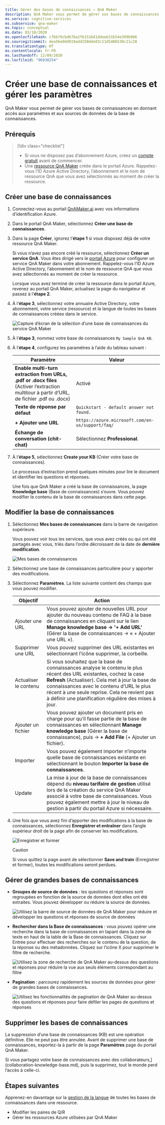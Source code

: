 ```yaml
---
title: Gérer des bases de connaissances – QnA Maker
description: QnA Maker vous permet de gérer vos bases de connaissances en donnant accès aux paramètres et au contenu de la base de connaissances.
ms.service: cognitive-services
ms.subservice: qna-maker
ms.topic: conceptual
ms.date: 03/18/2020
ms.openlocfilehash: c7bb79cbd67ba2fb151641ddeeb31b54e399b906
ms.sourcegitcommit: dea56e0dd919ad4250dde03c11d5406530c21c28
ms.translationtype: HT
ms.contentlocale: fr-FR
ms.lasthandoff: 12/09/2020
ms.locfileid: "96938254"
---
```

# <a name="create-knowledge-base-and-manage-settings"></a>Créer une base de connaissances et gérer les paramètres

QnA Maker vous permet de gérer vos bases de connaissances en donnant accès aux paramètres et aux sources de données de la base de connaissances.

## <a name="prerequisites"></a>Prérequis

> [!div class="checklist"]
> * Si vous ne disposez pas d’abonnement Azure, créez un [compte gratuit](https://azure.microsoft.com/free/cognitive-services/) avant de commencer.
> * Une [ressource QnA Maker](https://ms.portal.azure.com/#create/Microsoft.CognitiveServicesQnAMaker) créée dans le portail Azure. Rappelez-vous l’ID Azure Active Directory, l’abonnement et le nom de ressource QnA que vous avez sélectionnés au moment de créer la ressource.

## <a name="create-a-knowledge-base"></a>Créer une base de connaissances

1. Connectez-vous au portail [QnAMaker.ai](https://QnAMaker.ai) avec vos informations d’identification Azure.

1. Dans le portail QnA Maker, sélectionnez **Créer une base de connaissances**.

1. Dans la page **Créer**, ignorez l’**étape 1** si vous disposez déjà de votre ressource QnA Maker.

    Si vous n’avez pas encore créé la ressource, sélectionnez **Créer un service QnA**. Vous êtes dirigé vers le [portail Azure](https://ms.portal.azure.com/#create/Microsoft.CognitiveServicesQnAMaker) pour configurer un service QnA Maker dans votre abonnement. Rappelez-vous l’ID Azure Active Directory, l’abonnement et le nom de ressource QnA que vous avez sélectionnés au moment de créer la ressource.

    Lorsque vous avez terminé de créer la ressource dans le portail Azure, revenez au portail QnA Maker, actualisez la page du navigateur et passez à l’**étape 2**.

1. À l’**étape 3**, sélectionnez votre annuaire Active Directory, votre abonnement, votre service (ressource) et la langue de toutes les bases de connaissances créées dans le service.

   ![Capture d’écran de la sélection d’une base de connaissances du service QnA Maker](../media/qnamaker-quickstart-kb/qnaservice-selection.png)

1. À l’**étape 3**, nommez votre base de connaissances `My Sample QnA KB`.

1. À l’**étape 4**, configurez les paramètres à l’aide du tableau suivant :

    |Paramètre|Valeur|
    |--|--|
    |**Enable multi-turn extraction from URLs, .pdf or .docx files** (Activer l’extraction multitour à partir d’URL, de fichier .pdf ou .docx)|Activé|
    |**Texte de réponse par défaut**| `Quickstart - default answer not found.`|
    |**+ Ajouter une URL**|`https://azure.microsoft.com/en-us/support/faq/`|
    |**Échange de conversation (chit-chat)**|Sélectionnez **Professional**.|

1. À l’**étape 5**, sélectionnez **Create your KB** (Créer votre base de connaissances).

    Le processus d’extraction prend quelques minutes pour lire le document et identifier les questions et réponses.

    Une fois que QnA Maker a créé la base de connaissances, la page **Knowledge base** (Base de connaissances) s’ouvre. Vous pouvez modifier le contenu de la base de connaissances dans cette page.

## <a name="edit-knowledge-base"></a>Modifier la base de connaissances

1.  Sélectionnez **Mes bases de connaissances** dans la barre de navigation supérieure.

       Vous pouvez voir tous les services, que vous avez créés ou qui ont été partagés avec vous, triés dans l’ordre décroissant de la date de **dernière modification**.

       ![Mes bases de connaissances](../media/qnamaker-how-to-edit-kb/my-kbs.png)

1. Sélectionnez une base de connaissances particulière pour y apporter des modifications.

1.  Sélectionnez **Paramètres**. La liste suivante contient des champs que vous pouvez modifier.

       |Objectif|Action|
       |--|--|
       |Ajouter une URL|Vous pouvez ajouter de nouvelles URL pour ajouter du nouveau contenu de FAQ à la base de connaissances en cliquant sur le lien **Manage knowledge base -> '+ Add URL'** (Gérer la base de connaissances -> « + Ajouter une URL »).|
       |Supprimer une URL|Vous pouvez supprimer des URL existantes en sélectionnant l’icône supprimer, la corbeille.|
       |Actualiser le contenu|Si vous souhaitez que la base de connaissances analyse le contenu le plus récent des URL existantes, cochez la case **Refresh** (Actualiser). Cela met à jour la base de connaissances avec le contenu d’URL le plus récent à une seule reprise. Cela ne revient pas à définir une planification régulière des mises à jour.|
       |Ajouter un fichier|Vous pouvez ajouter un document pris en charge pour qu’il fasse partie de la base de connaissances en sélectionnant **Manage knowledge base** (Gérer la base de connaissance), puis -> **+ Add File** (+ Ajouter un fichier).|
    |Importer|Vous pouvez également importer n’importe quelle base de connaissances existante en sélectionnant le bouton **Importer la base de connaissances**. |
    |Update|La mise à jour de la base de connaissances dépend du **niveau tarifaire de gestion** utilisé lors de la création du service QnA Maker associé à votre base de connaissances. Vous pouvez également mettre à jour le niveau de gestion à partir du portail Azure si nécessaire.

  1. Une fois que vous avez fini d’apporter des modifications à la base de connaissances, sélectionnez **Enregistrer et entraîner** dans l’angle supérieur droit de la page afin de conserver les modifications.

       ![Enregistrer et former](../media/qnamaker-how-to-edit-kb/save-and-train.png)

       >[!CAUTION]
       >Si vous quittez la page avant de sélectionner **Save and train** (Enregistrer et former), toutes les modifications seront perdues.



## <a name="manage-large-knowledge-bases"></a>Gérer de grandes bases de connaissances

* **Groupes de source de données** : les questions et réponses sont regroupées en fonction de la source de données dont elles ont été extraites. Vous pouvez développer ou réduire la source de données.

    ![Utilisez la barre de source de données de QnA Maker pour réduire et développer les questions et réponses de source de données](../media/qnamaker-how-to-edit-kb/data-source-grouping.png)

* **Rechercher dans la Base de connaissances** : vous pouvez opérer une recherche dans la base de connaissances en tapant dans la zone de texte en haut de la table de la Base de connaissances. Cliquez sur Entrée pour effectuer des recherches sur le contenu de la question, de la réponse ou des métadonnées. Cliquez sur l’icône X pour supprimer le filtre de recherche.

    ![Utilisez la zone de recherche de QnA Maker au-dessus des questions et réponses pour réduire la vue aux seuls éléments correspondant au filtre](../media/qnamaker-how-to-edit-kb/search-paginate-group.png)

* **Pagination** : parcourez rapidement les sources de données pour gérer de grandes bases de connaissances.

    ![Utilisez les fonctionnalités de pagination de QnA Maker au-dessus des questions et réponses pour faire défiler les pages de questions et réponses](../media/qnamaker-how-to-edit-kb/pagination.png)

## <a name="delete-knowledge-bases"></a>Supprimer les bases de connaissances

La suppression d’une base de connaissances (KB) est une opération définitive. Elle ne peut pas être annulée. Avant de supprimer une base de connaissances, exportez-la à partir de la page **Paramètres** page du portail QnA Maker.

Si vous partagez votre base de connaissances avec des collaborateurs,] (collaboration-knowledge-base.md), puis la supprimez, tout le monde perd l’accès à celle-ci.

## <a name="next-steps"></a>Étapes suivantes

Apprenez-en davantage sur la [gestion de la langue](../index.yml) de toutes les bases de connaissances dans une ressource.

* Modifier les paires de Q/R
* Gérer les ressources Azure utilisées par QnA Maker